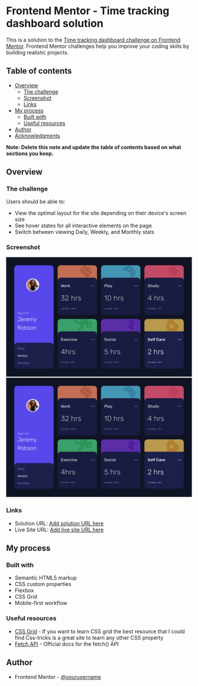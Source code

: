 # Frontend Mentor - Time tracking dashboard solution

This is a solution to the [Time tracking dashboard challenge on Frontend Mentor](https://www.frontendmentor.io/challenges/time-tracking-dashboard-UIQ7167Jw). Frontend Mentor challenges help you improve your coding skills by building realistic projects. 

## Table of contents

- [Overview](#overview)
  - [The challenge](#the-challenge)
  - [Screenshot](#screenshot)
  - [Links](#links)
- [My process](#my-process)
  - [Built with](#built-with)
  - [Useful resources](#useful-resources)
- [Author](#author)
- [Acknowledgments](#acknowledgments)

**Note: Delete this note and update the table of contents based on what sections you keep.**

## Overview

### The challenge

Users should be able to:

- View the optimal layout for the site depending on their device's screen size
- See hover states for all interactive elements on the page
- Switch between viewing Daily, Weekly, and Monthly stats

### Screenshot

![Desktop view](./desktop.png)
![Mobile](./desktop.png)



### Links

- Solution URL: [Add solution URL here](https://your-solution-url.com)
- Live Site URL: [Add live site URL here](https://drzero1234.github.io/FEM_time_tracker/)

## My process

### Built with

- Semantic HTML5 markup
- CSS custom properties
- Flexbox
- CSS Grid
- Mobile-first workflow





### Useful resources

- [CSS Grid](https://css-tricks.com/snippets/css/complete-guide-grid/) - If you want to learn CSS grid the best resource that I could find Css-tricks is a great site to learn any other CSS property
- [Fetch API](https://developer.mozilla.org/en-US/docs/Web/API/Fetch_API/Using_Fetch) - Official docs for the fetch() API


## Author

- Frontend Mentor - [@yourusername](https://www.frontendmentor.io/profile/DrZero1234)

